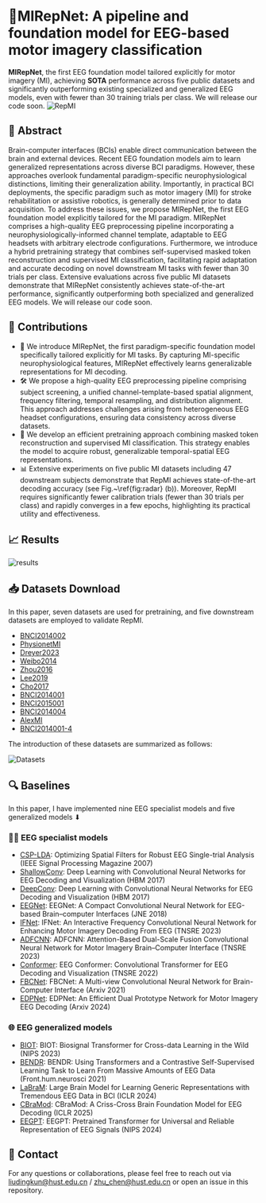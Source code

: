 # 🧠MIRepNet: A pipeline and foundation model for EEG-based motor imagery classification
**MIRepNet**, the first EEG foundation model tailored explicitly for motor imagery (MI), achieving **SOTA** performance across five public datasets and significantly outperforming existing specialized and generalized EEG models, even with fewer than 30 training trials per class.
We will release our code soon.
![RepMI](https://github.com/staraink/RepMI/blob/main/RepMI.jpg)

## 📌 Abstract
Brain-computer interfaces (BCIs) enable direct communication between the brain and external devices. Recent EEG foundation models aim to learn generalized representations across diverse BCI paradigms. However, these approaches overlook fundamental paradigm-specific neurophysiological distinctions, limiting their generalization ability. Importantly, in practical BCI deployments, the specific paradigm such as motor imagery (MI) for stroke rehabilitation or assistive robotics, is generally determined prior to data acquisition. To address these issues, we propose MIRepNet, the first EEG foundation model explicitly tailored for the MI paradigm. MIRepNet comprises a high-quality EEG preprocessing pipeline incorporating a neurophysiologically-informed channel template, adaptable to EEG headsets with arbitrary electrode configurations. Furthermore, we introduce a hybrid pretraining strategy that combines self-supervised masked token reconstruction and supervised MI classification, facilitating rapid adaptation and accurate decoding on novel downstream MI tasks with fewer than 30 trials per class. Extensive evaluations across five public MI datasets demonstrate that MIRepNet consistently achieves state-of-the-art performance, significantly outperforming both specialized and generalized EEG models. We will release our code soon.
## 🚀  Contributions
- 🧩 We introduce MIRepNet, the first paradigm-specific foundation model specifically tailored explicitly for MI tasks. By capturing MI-specific neurophysiological features, MIRepNet effectively learns generalizable representations for MI decoding.
- 🛠️ We propose a high-quality EEG preprocessing pipeline comprising subject screening, a unified channel-template-based spatial alignment, frequency filtering, temporal resampling, and distribution alignment. This approach addresses challenges arising from heterogeneous EEG headset configurations, ensuring data consistency across diverse datasets.
- 🎯 We develop an efficient pretraining approach combining masked token reconstruction and supervised MI classification. This strategy enables the model to acquire robust, generalizable temporal-spatial EEG representations.
- 📊 Extensive experiments on five public MI datasets including 47 downstream subjects demonstrate that RepMI achieves state-of-the-art decoding accuracy (see Fig.~\ref{fig:radar} (b)). Moreover, RepMI requires significantly fewer calibration trials (fewer than 30 trials per class) and rapidly converges in a few epochs, highlighting its practical utility and effectiveness.


## 📈 Results

![results](https://github.com/staraink/RepMI/blob/main/results.jpg)

## 📥 Datasets Download

In this paper, seven datasets are used for pretraining, and five downstream datasets are employed to validate RepMI.

* [BNCI2014002](https://moabb.neurotechx.com/docs/generated/moabb.datasets.BNCI2014_002.html#moabb.datasets.BNCI2014_002)
* [PhysionetMI](https://moabb.neurotechx.com/docs/generated/moabb.datasets.PhysionetMI.html#moabb.datasets.PhysionetMI)
* [Dreyer2023](https://moabb.neurotechx.com/docs/generated/moabb.datasets.Dreyer2023.html#moabb.datasets.Dreyer2023)
* [Weibo2014](https://moabb.neurotechx.com/docs/generated/moabb.datasets.Weibo2014.html#moabb.datasets.Weibo2014)
* [Zhou2016](https://moabb.neurotechx.com/docs/generated/moabb.datasets.Zhou2016.html#moabb.datasets.Zhou2016)
* [Lee2019](https://moabb.neurotechx.com/docs/generated/moabb.datasets.Lee2019_MI.html#moabb.datasets.Lee2019_MI)
* [Cho2017](https://moabb.neurotechx.com/docs/generated/moabb.datasets.Cho2017.html#moabb.datasets.Cho2017)
* [BNCI2014001](https://moabb.neurotechx.com/docs/generated/moabb.datasets.BNCI2014_001.html#moabb.datasets.BNCI2014_001)
* [BNCI2015001](https://moabb.neurotechx.com/docs/generated/moabb.datasets.BNCI2015_001.html#moabb.datasets.BNCI2015_001)
* [BNCI2014004](https://moabb.neurotechx.com/docs/generated/moabb.datasets.BNCI2014_004.html#moabb.datasets.BNCI2014_004)
* [AlexMI](https://moabb.neurotechx.com/docs/generated/moabb.datasets.AlexMI.html#moabb.datasets.AlexMI)
* [BNCI2014001-4](https://moabb.neurotechx.com/docs/generated/moabb.datasets.BNCI2014_001.html#moabb.datasets.BNCI2014_001)

The introduction of these datasets are summarized as follows:

![Datasets](https://github.com/staraink/RepMI/blob/main/Datasets.jpg)

## 🔍 Baselines
In this paper, I have implemented nine EEG specialist models and five generalized models ⬇

### 🧑‍🔬 EEG specialist models
* [CSP-LDA](https://ieeexplore.ieee.org/abstract/document/4408441): Optimizing Spatial Filters for Robust EEG Single-trial Analysis (IEEE Signal Processing Magazine 2007)
* [ShallowConv](https://onlinelibrary.wiley.com/doi/full/10.1002/hbm.23730): Deep Learning with Convolutional Neural Networks for EEG Decoding and Visualization (HBM 2017)
* [DeepConv](https://onlinelibrary.wiley.com/doi/full/10.1002/hbm.23730): Deep Learning with Convolutional Neural Networks for EEG Decoding and Visualization (HBM 2017)
* [EEGNet]([http://proceedings.mlr.press/v70/long17a.html](https://iopscience.iop.org/article/10.1088/1741-2552/aace8c/meta?casa_token=gbHBznN-MjgAAAAA:umQc5RN4DQ_zFDAhU5yIF4lR3D1gs5ZCv0nbdtqnL-skW7K8EphRQLuRV-L-q2pFNMB3NnahCP8uXKPvwdXvPjFdcqGR)): EEGNet: A Compact Convolutional Neural Network for EEG-based Brain–computer Interfaces (JNE 2018)
* [IFNet](https://ieeexplore.ieee.org/abstract/document/10070810): IFNet: An Interactive Frequency Convolutional Neural Network for Enhancing Motor Imagery Decoding From EEG (TNSRE 2023)
* [ADFCNN](https://ieeexplore.ieee.org/abstract/document/10356088): ADFCNN: Attention-Based Dual-Scale Fusion Convolutional Neural Network for Motor Imagery Brain–Computer Interface (TNSRE 2023)
* [Conformer](https://ieeexplore.ieee.org/abstract/document/9991178): EEG Conformer: Convolutional Transformer for EEG Decoding and Visualization (TNSRE 2022)
* [FBCNet](https://arxiv.org/abs/2104.01233): FBCNet: A Multi-view Convolutional Neural Network for Brain-Computer Interface (Arxiv 2021)
* [EDPNet](https://scholar.google.cz/scholar?hl=zh-CN&as_sdt=0%2C5&q=EDPNet%3A+An+Efficient+Dual+Prototype+Network+for+Motor+Imagery+EEG+Decoding&btnG=): EDPNet: An Efficient Dual Prototype Network for Motor Imagery EEG Decoding (Arxiv 2024)

### 🌐 EEG generalized models
* [BIOT](https://proceedings.neurips.cc/paper_files/paper/2023/hash/f6b30f3e2dd9cb53bbf2024402d02295-Abstract-Conference.html): BIOT: Biosignal Transformer for Cross-data Learning in the Wild (NIPS 2023)
* [BENDR](https://www.frontiersin.org/journals/human-neuroscience/articles/10.3389/fnhum.2021.653659/full): BENDR: Using Transformers and a Contrastive Self-Supervised Learning Task to Learn From Massive Amounts of EEG Data (Front.hum.neurosci 2021)
* [LaBraM](https://openreview.net/forum?id=QzTpTRVtrP): Large Brain Model for Learning Generic Representations with Tremendous EEG Data in BCI (ICLR 2024)
* [CBraMod](https://openreview.net/forum?id=NPNUHgHF2w): CBraMod: A Criss-Cross Brain Foundation Model for EEG Decoding (ICLR 2025)
* [EEGPT](https://proceedings.neurips.cc/paper_files/paper/2024/hash/4540d267eeec4e5dbd9dae9448f0b739-Abstract-Conference.html): EEGPT: Pretrained Transformer for Universal and Reliable Representation of EEG Signals (NIPS 2024)


## 📩 Contact
For any questions or collaborations, please feel free to reach out via liudingkun@hust.edu.cn / zhu_chen@hust.edu.cn or open an issue in this repository.
